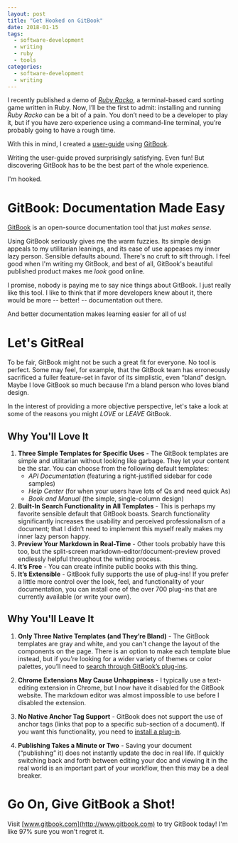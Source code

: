 ```yaml
---
layout: post
title: "Get Hooked on GitBook"
date: 2018-01-15
tags:
  - software-development
  - writing
  - ruby
  - tools
categories:
  - software-development
  - writing
---
```


I recently published a demo of *[Ruby Racko](https://github.com/bethanyvwatson/racko)*, a terminal-based card sorting game written in Ruby. Now, I’ll be the first to admit: installing and running *Ruby Racko* can be a bit of a pain. You don’t need to be a developer to play it, but if you have zero experience using a command-line terminal, you’re probably going to have a rough time. 

With this in mind, I created a [user-guide](https://bethanyvwatson.gitbooks.io/ruby-racko/content) using [GitBook](http://www.gitbook.com).

Writing the user-guide proved surprisingly satisfying. Even fun! But discovering GitBook has to be the best part of the whole experience.

I'm hooked.

# GitBook: Documentation Made Easy

[GitBook](https://www.gitbook.com) is an open-source documentation tool that just *makes sense*. 

 Using GitBook seriously gives me the warm fuzzies. Its simple design appeals to my utilitarian leanings, and its ease of use appeases my inner lazy person. Sensible defaults abound. There's no cruft to sift through. I feel good when I'm writing my GitBook, and best of all, GitBook's beautiful published product makes me *look* good online.

I promise, nobody is paying me to say nice things about GitBook. I just really like this tool. I like to think that if more developers knew about it, there would be more -- better! -- documentation out there. 

And better documentation makes learning easier for all of us!


# Let's GitReal
To be fair, GitBook might not be such a great fit for everyone. No tool is perfect. Some may feel, for example, that the GitBook team has erroneously sacrificed a fuller feature-set in favor of its simplistic, even “bland” design. Maybe I love GitBook so much because I'm a bland person who loves bland design. 

In the interest of providing a more objective perspective, let's take a look at some of the reasons you might *LOVE* or *LEAVE* GitBook.

## Why You'll Love It
1.  **Three Simple Templates for Specific Uses** -
  The GitBook templates are simple and utilitarian without looking like garbage. They let your content be the star. You can choose from the following default templates:
    *  *API Documentation* (featuring a right-justified sidebar for code samples)
    *  *Help Center* (for when your users have lots of Qs and need quick As)
    *  *Book and Manual* (the simple, single-column design)
2.  **Built-In Search Functionality in All Templates** -
This is perhaps my favorite sensible default that GitBook boasts. Search functionality significantly increases the usability and perceived professionalism of a document; that I didn’t need to implement this myself really makes my inner lazy person happy.
3. **Preview Your Markdown in Real-Time** -
Other tools probably have this too, but the split-screen markdown-editor/document-preview proved endlessly helpful throughout the writing process.
4. **It’s Free** -
You can create infinite public books with this thing.
5. **It’s Extensible** -
GitBook fully supports the use of plug-ins! If you prefer a little more control over the look, feel, and functionality of your documentation, you can install one of the over 700 plug-ins that are currently available (or write your own). 


## Why You'll Leave It
1.  **Only Three Native Templates (and They’re Bland)** -
The GitBook templates are gray and white, and you can't change the layout of the components on the page. There is an option to make each template blue instead, but if you’re looking for a wider variety of themes or color palettes, you’ll need to [search through GitBook’s plug-ins](https://plugins.gitbook.com/browse?q=theme).

2.  **Chrome Extensions May Cause Unhappiness** -
I typically use a text-editing extension in Chrome, but I now have it disabled for the GitBook website. The markdown editor was almost impossible to use before I disabled the extension.
 
3.  **No Native Anchor Tag Support** -
GitBook does not support the use of anchor tags (links that pop to a specific sub-section of a document). If you want this functionality, you need to [install a plug-in](https://plugins.gitbook.com/browse?q=anchor).

4.  **Publishing Takes a Minute or Two** -
Saving your document (“publishing” it) does not instantly update the doc in real life. If quickly switching back and forth between editing your doc and viewing it in the real world is an important part of your workflow, then this may be a deal breaker.

# Go On, Give GitBook a Shot!

Visit [www.gitbook.com](http://www.gitbook.com) to try GitBook today! I'm like 97% sure you won't regret it. 


